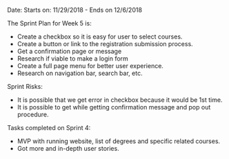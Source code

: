 Date: Starts on: 11/29/2018  -  Ends on 12/6/2018

The Sprint Plan for Week 5 is:
* Create a checkbox so it is easy for user to select courses.
* Create a button or link to the registration submission process.
* Get a confirmation page or message 
* Research if viable to make a login form
* Create a full page menu for better user experience.
* Research on navigation bar, search bar, etc.

Sprint Risks:

* It is possible that we get error in checkbox because it would be 1st time.
* It is possible to get while getting confirmation message and pop out procedure.

Tasks completed on Sprint 4:
* MVP with running website, list of degrees and specific related courses.
* Got more and in-depth user stories.



